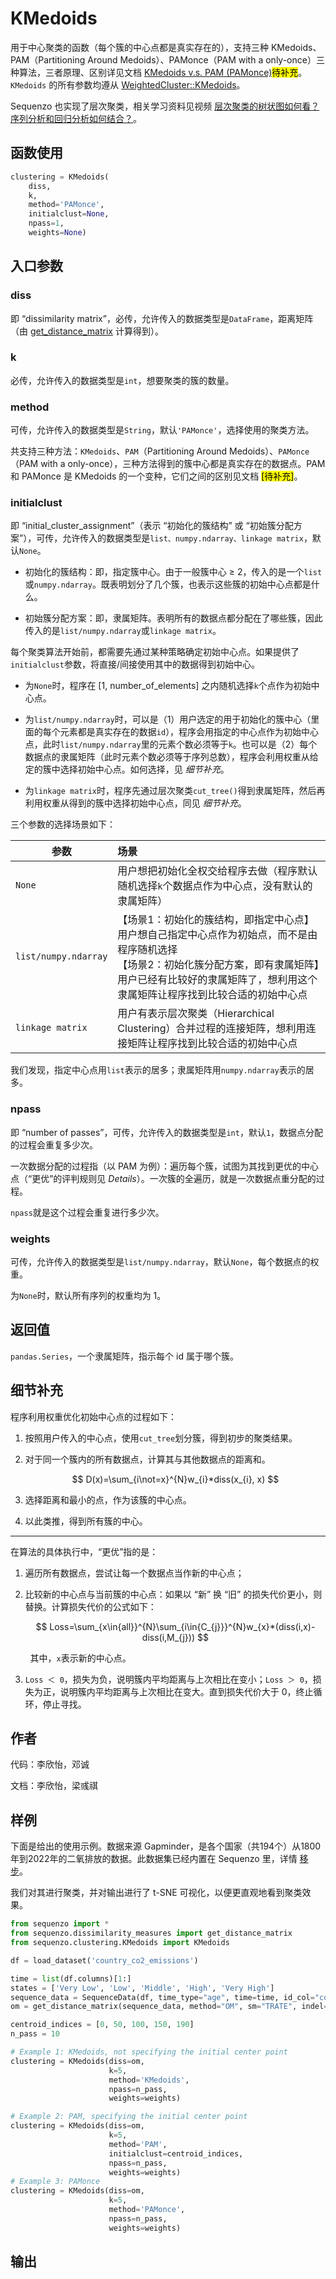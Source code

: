# KMedoids

用于中心聚类的函数（每个簇的中心点都是真实存在的），支持三种 KMedoids、PAM（Partitioning Around Medoids）、PAMonce（PAM with a only-once）三种算法，三者原理、区别详见文档 [KMedoids v.s. PAM (PAMonce)](https://sequenzo.yuqi-liang.tech/en/tutorials/short-tutorial)<mark>待补充</mark>。`KMedoids` 的所有参数均遵从 [WeightedCluster::KMedoids](https://cran.r-project.org/web/packages/WeightedCluster/WeightedCluster.pdf)。

Sequenzo 也实现了层次聚类，相关学习资料见视频 [层次聚类的树状图如何看？序列分析和回归分析如何结合？](https://www.bilibili.com/video/BV1qyUwYhEc3/?spm_id_from=333.1387.collection.video_card.click&vd_source=11ad9be9a8cb39e0dcc112066c8cae70)。

## 函数使用

```python
clustering = KMedoids(
    diss,
    k,
    method='PAMonce',
    initialclust=None,
    npass=1,
    weights=None)
```

## 入口参数

### diss

即 “dissimilarity matrix”，必传，允许传入的数据类型是`DataFrame`，距离矩阵（由 [get_distance_matrix](https://sequenzo.yuqi-liang.tech/en/function-library/get-distance-matrix) 计算得到）。

### k

必传，允许传入的数据类型是`int`，想要聚类的簇的数量。

### method

可传，允许传入的数据类型是`String`，默认`'PAMonce'`，选择使用的聚类方法。

共支持三种方法：`KMedoids`、`PAM`（Partitioning Around Medoids）、`PAMonce`（PAM with a only-once），三种方法得到的簇中心都是真实存在的数据点。PAM 和 PAMonce 是 KMedoids 的一个变种，它们之间的区别见文档 <mark>[待补充]</mark>。

### initialclust

即 “initial_cluster_assignment”（表示 “初始化的簇结构” 或 “初始簇分配方案”），可传，允许传入的数据类型是`list、numpy.ndarray、linkage matrix`，默认`None`。

* 初始化的簇结构：即，指定簇中心。由于一般簇中心 ≥ 2，传入的是一个`list`或`numpy.ndarray`。既表明划分了几个簇，也表示这些簇的初始中心点都是什么。

* 初始簇分配方案：即，隶属矩阵。表明所有的数据点都分配在了哪些簇，因此传入的是`list/numpy.ndarray`或`linkage matrix`。

每个聚类算法开始前，都需要先通过某种策略确定初始中心点。如果提供了`initialclust`参数，将直接/间接使用其中的数据得到初始中心。

* 为`None`时，程序在 [1, number_of_elements] 之内随机选择`k`个点作为初始中心点。

* 为`list/numpy.ndarray`时，可以是（1）用户选定的用于初始化的簇中心（里面的每个元素都是真实存在的数据`id`），程序会用指定的中心点作为初始中心点，此时`list/numpy.ndarray`里的元素个数必须等于`k`。也可以是（2）每个数据点的隶属矩阵（此时元素个数必须等于序列总数），程序会利用权重从给定的簇中选择初始中心点。如何选择，见 *细节补充*。

* 为`linkage matrix`时，程序先通过层次聚类`cut_tree()`得到隶属矩阵，然后再利用权重从得到的簇中选择初始中心点，同见 *细节补充*。

三个参数的选择场景如下：

| 参数                   | 场景                                                                                                              |
| -------------------- |:--------------------------------------------------------------------------------------------------------------- |
| `None`               | 用户想把初始化全权交给程序去做（程序默认随机选择`k`个数据点作为中心点，没有默认的隶属矩阵）                                                                 |
| `list/numpy.ndarray` | 【场景1：初始化的簇结构，即指定中心点】用户想自己指定中心点作为初始点，而不是由程序随机选择<br/>【场景2：初始化簇分配方案，即有隶属矩阵】用户已经有比较好的隶属矩阵了，想利用这个隶属矩阵让程序找到比较合适的初始中心点 |
| `linkage matrix`     | 用户有表示层次聚类（Hierarchical Clustering）合并过程的连接矩阵，想利用连接矩阵让程序找到比较合适的初始中心点                                              |

我们发现，指定中心点用`list`表示的居多；隶属矩阵用`numpy.ndarray`表示的居多。

### npass

即 “number of passes”，可传，允许传入的数据类型是`int`，默认`1`，数据点分配的过程会重复多少次。

一次数据分配的过程指（以 PAM 为例）：遍历每个簇，试图为其找到更优的中心点（“更优”的评判规则见 *Details*）。一次簇的全遍历，就是一次数据点重分配的过程。

`npass`就是这个过程会重复进行多少次。

### weights

可传，允许传入的数据类型是`list/numpy.ndarray`，默认`None`，每个数据点的权重。

为`None`时，默认所有序列的权重均为 1。

## 返回值

`pandas.Series`，一个隶属矩阵，指示每个 id 属于哪个簇。

## 细节补充

程序利用权重优化初始中心点的过程如下：

1. 按照用户传入的中心点，使用`cut_tree`划分簇，得到初步的聚类结果。

2. 对于同一个簇内的所有数据点，计算其与其他数据点的距离和。
   
   $$
   D(x)=\sum_{i\not=x}^{N}w_{i}*diss(x_{i}, x)
   $$

3. 选择距离和最小的点，作为该簇的中心点。

4. 以此类推，得到所有簇的中心。

---

在算法的具体执行中，“更优”指的是：

1. 遍历所有数据点，尝试让每一个数据点当作新的中心点；

2. 比较新的中心点与当前簇的中心点：如果以 “新” 换 “旧” 的损失代价更小，则替换。计算损失代价的公式如下：
   
   $$
   Loss=\sum_{x\in{all}}^{N}\sum_{i\in{C_{j}}}^{N}w_{x}*(diss(i,x)-diss(i,M_{j}))
   $$

        其中，`x`表示新的中心点。

3. `Loss ＜ 0`，损失为负，说明簇内平均距离与上次相比在变小；`Loss ＞ 0`，损失为正，说明簇内平均距离与上次相比在变大。直到损失代价大于 0，终止循环，停止寻找。

## 作者

代码：李欣怡，邓诚

文档：李欣怡，梁彧祺

## 样例

下面是给出的使用示例。数据来源 Gapminder，是各个国家（共194个）从1800年到2022年的二氧排放的数据。此数据集已经内置在 Sequenzo 里，详情 [移步](https://sequenzo.yuqi-liang.tech/zh/datasets/co2-emissions)。

我们对其进行聚类，并对输出进行了 t-SNE 可视化，以便更直观地看到聚类效果。

```Python
from sequenzo import *
from sequenzo.dissimilarity_measures import get_distance_matrix
from sequenzo.clustering.KMedoids import KMedoids

df = load_dataset('country_co2_emissions')

time = list(df.columns)[1:]
states = ['Very Low', 'Low', 'Middle', 'High', 'Very High']
sequence_data = SequenceData(df, time_type="age", time=time, id_col="country", states=states)
om = get_distance_matrix(sequence_data, method="OM", sm="TRATE", indel="auto")

centroid_indices = [0, 50, 100, 150, 190]
n_pass = 10

# Example 1: KMedoids, not specifying the initial center point
clustering = KMedoids(diss=om,
                      k=5,
                      method='KMedoids',
                      npass=n_pass,
                      weights=weights)

# Example 2: PAM, specifying the initial center point
clustering = KMedoids(diss=om,
                      k=5,
                      method='PAM',
                      initialclust=centroid_indices,
                      npass=n_pass,
                      weights=weights)
# Example 3: PAMonce
clustering = KMedoids(diss=om,
                      k=5,
                      method='PAMonce',
                      npass=n_pass,
                      weights=weights)
```

## 输出
